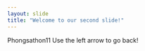 ```yaml
---
layout: slide
title: "Welcome to our second slide!"
---
```

Phongsathon11
Use the left arrow to go back!
